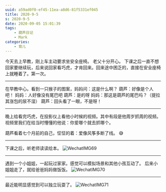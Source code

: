 ```yaml
---
uuid: a59ad0f0-ef45-11ea-a8d6-81f5331ef045
title: 2020-9-5
s: 2020-9-5
date: 2020-09-05 15:01:39
tags:
	- 葫芦日记
	- Mark
categories:
	- 育儿
---
```




今天去上早教，刚上车主动要求坐安全座椅。 老父十分开心。
下课之后一直不想回家要继续玩，后来说回家看巧虎，才肯回来。回来途中困乏的，直接在安全座椅上就睡着了。第一次。

---



在早教中心。看到一只猴子的图案，妈妈问：这是什么啊？
葫芦：好像是个人吧！
妈妈：人好像没有尾巴吧
葫芦：是的呀
妈妈：那这是葫芦的尾巴吗？（提拉其涨包的尿不湿）
葫芦：回头看了一眼，不是呀！

---



晚上给看完巧虎，在投影仪上看他小时候的视频。其中有段是他周岁抓周的视频。视频里我们在给当时懵懂的他说：你爱哪个就去抓哪个。

葫芦看着七个月前的自己，怔怔的着：爱像风筝多断了线。 😅

---



下课之后，听老师读读绘本。
![WechatIMG69](http://beiming-public.liupei.xin/typora-images/2020-9-5/WechatIMG69.jpg)

----



遇到一个小姐姐，一起玩过家家。感觉可以模拟场景和其他小孩互动了。
后来小姐姐走了，就给爸爸妈妈做饭饭。
![WechatIMG70](http://beiming-public.liupei.xin/typora-images/2020-9-5/WechatIMG70.jpg)

---



最近能明显感觉到可以独立玩耍了。
![WechatIMG71](http://beiming-public.liupei.xin/typora-images/2020-9-5/WechatIMG71.jpg)
